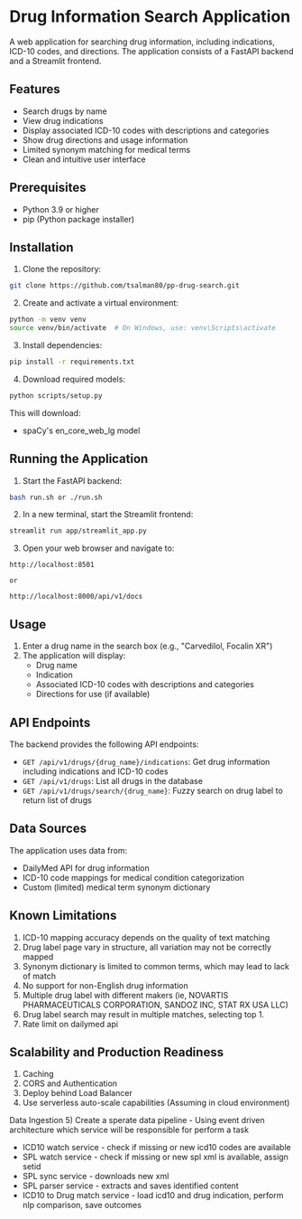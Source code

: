 # Drug Information Search Application

A web application for searching drug information, including indications, ICD-10 codes, and directions. The application consists of a FastAPI backend and a Streamlit frontend.

## Features

- Search drugs by name
- View drug indications
- Display associated ICD-10 codes with descriptions and categories
- Show drug directions and usage information
- Limited synonym matching for medical terms
- Clean and intuitive user interface

## Prerequisites
- Python 3.9 or higher
- pip (Python package installer)

## Installation

1. Clone the repository:
```bash
git clone https://github.com/tsalman80/pp-drug-search.git
```

2. Create and activate a virtual environment:
```bash
python -m venv venv
source venv/bin/activate  # On Windows, use: venv\Scripts\activate
```

3. Install dependencies:
```bash
pip install -r requirements.txt
```

4. Download required models:
```bash
python scripts/setup.py
```

This will download:
- spaCy's en_core_web_lg model

## Running the Application

1. Start the FastAPI backend:
```bash
bash run.sh or ./run.sh
```

2. In a new terminal, start the Streamlit frontend:
```bash
streamlit run app/streamlit_app.py
```

3. Open your web browser and navigate to:
```
http://localhost:8501

or

http://localhost:8000/api/v1/docs
```

## Usage

1. Enter a drug name in the search box (e.g., "Carvedilol, Focalin XR")
2. The application will display:
   - Drug name
   - Indication
   - Associated ICD-10 codes with descriptions and categories
   - Directions for use (if available)

## API Endpoints

The backend provides the following API endpoints:

- `GET /api/v1/drugs/{drug_name}/indications`: Get drug information including indications and ICD-10 codes
- `GET /api/v1/drugs`: List all drugs in the database
- `GET /api/v1/drugs/search/{drug_name}`: Fuzzy search on drug label to return list of drugs

## Data Sources

The application uses data from:
- DailyMed API for drug information
- ICD-10 code mappings for medical condition categorization
- Custom (limited) medical term synonym dictionary

## Known Limitations

1. ICD-10 mapping accuracy depends on the quality of text matching
2. Drug label page vary in structure, all variation may not be correctly mapped
3. Synonym dictionary is limited to common terms, which may lead to lack of match
4. No support for non-English drug information
5. Multiple drug label with different makers  (ie, NOVARTIS PHARMACEUTICALS CORPORATION, SANDOZ INC, STAT RX USA LLC)
6. Drug label search may result in multiple matches, selecting top 1.
7. Rate limit on dailymed api


## Scalability and Production Readiness

1) Caching 
2) CORS and Authentication
3) Deploy behind Load Balancer
4) Use serverless auto-scale capabilities (Assuming in cloud environment)

Data Ingestion
5) Create a sperate data pipeline - Using event driven architecture which service will be responsible for perform a task
   - ICD10 watch service  - check if missing or new icd10 codes are available
   - SPL watch service - check if missing or new spl xml is available, assign setid
   - SPL sync service - downloads new xml 
   - SPL parser service - extracts and saves identified content
   - ICD10 to Drug match service - load icd10 and drug indication, perform nlp comparison, save outcomes   
   

